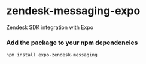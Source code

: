# zendesk-messaging-expo

Zendesk SDK integration with Expo


### Add the package to your npm dependencies

```
npm install expo-zendesk-messaging
```
